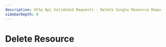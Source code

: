 ```yaml
---
description: Http Api Validated Requests - Delete Single Resource Request
sidebarDepth: 0
---
```


# Delete Resource